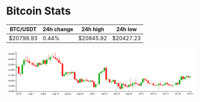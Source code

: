 # Bitcoin Stats

BTC/USDT|24h change|24h high|24h low|
|---|---|---|---|
|$20798.93|0.44%|$20845.92|$20427.23|

<img src="./chart.svg">

